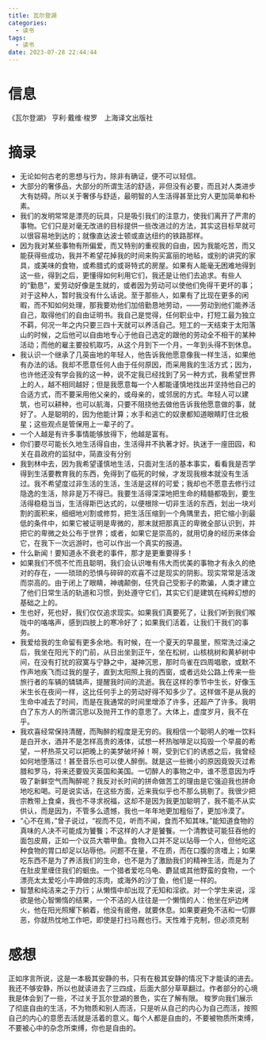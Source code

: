```yaml
---
title: 瓦尔登湖
categories:
  - 读书
tags:
  - 读书
date: 2023-07-28 22:44:44
---
```


# 信息

《瓦尔登湖》 亨利·戴维·梭罗　上海译文出版社

# 摘录

- 无论如何古老的思想与行为，除非有确证，便不可以轻信。
- 大部分的奢侈品，大部分的所谓生活的舒适，非但没有必要，而且对人类进步大有妨碍。所以关于奢侈与舒适，最明智的人生活得甚至比穷人更加简单和朴素。
- 我们的发明常常是漂亮的玩具，只是吸引我们的注意力，使我们离开了严肃的事物。它们只是对毫无改进的目标提供一些改进过的方法，其实这目标早就可以很容易地到达的；就像直达波士顿或直达纽约的铁路那样。
- 因为我对某些事物有所偏爱，而又特别的重视我的自由，因为我能吃苦，而又能获得些成功，我并不希望花掉我的时间来购买富丽的地毡，或别的讲究的家具，或美味的食物，或希腊式的或哥特式的房屋。如果有人能毫无困难地得到这一些，得到之后，更懂得如何利用它们，我还是让他们去追求。有些人的“勤恳”，爱劳动好像是生就的，或者因为劳动可以使他们免得干更坏的事；对于这种人，暂时我没有什么话说。至于那些人，如果有了比现在更多的闲暇，而不知如何处理，那我要劝他们加倍勤恳地劳动，——劳动到他们能养活自己，取得他们的自由证明书。我自己是觉得，任何职业中，打短工最为独立不羁，何况一年之内只要三四十天就可以养活自己。短工的一天结束于太阳落山的时候，之后他可以自由地专心于他自己选定的跟他的劳动全不相干的某种活动；而他的雇主要投机取巧，从这个月到下一个月，一年到头得不到休息。
- 我认识一个继承了几英亩地的年轻人，他告诉我他愿意像我一样生活，如果他有办法的话。我却不愿意任何人由于任何原因，而采用我的生活方式；因为，也许他还没有学会我的这一种，说不定我已经找到了另一种方式，我希望世界上的人，越不相同越好；但是我愿意每一个人都能谨慎地找出并坚持他自己的合适方式，而不要采用他父亲的，或母亲的，或邻居的方式。年轻人可以建筑，也可以耕种，也可以航海，只要不阻挠他去做他告诉我他愿意做的事，就好了。人是聪明的，因为他能计算；水手和逃亡的奴隶都知道眼睛盯住北极星；这些观点是管保用上一辈子的了。
- 一个人越是有许多事情能够放得下，他越是富有。
- 你们要尽可能长久地生活得自由，生活得并不执著才好。执迷于一座田园，和关在县政府的监狱中，简直没有分别
- 我到林中去，因为我希望谨慎地生活，只面对生活的基本事实，看看我是否学得到生活要教育我的东西，免得到了临死的时候，才发现我根本就没有生活过。我不希望度过非生活的生活，生活是这样的可爱；我却也不愿意去修行过隐逸的生活，除非是万不得已。我要生活得深深地把生命的精髓都吸到，要生活得稳稳当当，生活得斯巴达式的，以便根除一切非生活的东西，划出一块刈割的面积来，细细地刈割或修剪，把生活压缩到一个角隅里去，把它缩小到最低的条件中，如果它被证明是卑微的，那末就把那真正的卑微全部认识到，并把它的卑微之处公布于世界；或者，如果它是崇高的，就用切身的经历来体会它，在我下一次远游时，也可以作出一个真实的报道。
- 什么新闻！要知道永不衰老的事件，那才是更重要得多！
- 如果我们不慌不忙而且聪明，我们会认识唯有伟大而优美的事物才有永久的绝对的存在，——琐琐的恐惧与碎碎的欢喜不过是现实的阴影。现实常常是活泼而崇高的。由于闭上了眼睛，神魂颠倒，任凭自己受影子的欺骗，人类才建立了他们日常生活的轨道和习惯，到处遵守它们，其实它们是建筑在纯粹幻想的基础之上的。
- 生也好，死也好，我们仅仅追求现实。如果我们真要死了，让我们听到我们喉咙中的咯咯声，感到四肢上的寒冷好了；如果我们活着，让我们干我们的事务。
- 我爱给我的生命留有更多余地。有时候，在一个夏天的早晨里，照常洗过澡之后，我坐在阳光下的门前，从日出坐到正午，坐在松树，山核桃树和黄栌树中间，在没有打扰的寂寞与宁静之中，凝神沉思，那时鸟雀在四周唱歌，或默不作声地疾飞而过我的屋子，直到太阳照上我的西窗，或者远处公路上传来一些旅行者的车辆的辚辚声，提醒我时间的流逝。我在这样的季节中生长，好像玉米生长在夜间一样，这比任何手上的劳动好得不知多少了。这样做不是从我的生命中减去了时间，而是在我通常的时间里增添了许多，还超产了许多。我明白了东方人的所谓沉思以及抛开工作的意思了。大体上，虚度岁月，我不在乎。
- 我欢喜经常保持清醒，而陶醉的程度是无穷的。我相信一个聪明人的唯一饮料是白开水，酒并不是怎样高贵的液体，试想一杯热咖啡足以捣毁一个早晨的希望，一杯热茶又可以把晚上的美梦破坏掉！啊，受到它们的诱惑之后，我曾经如何地堕落过！甚至音乐也可以使人醉倒。就是这一些微小的原因竟毁灭过希腊和罗马，将来还要毁灭英国和美国。一切醉人的事物之中，谁不愿意因为呼吸了新鲜空气而陶醉呢？我反对长时间的拼命做苦工的理由是它强迫我也拼命地吃和喝。可是说实话，在这些方面，近来我似乎也不那么挑剔了。我很少把宗教带上食桌，我也不寻求祝福，这却不是因为我更加聪明了，我不能不从实供认，而是因为，不管多么遗憾，我也一年年地更加粗俗了，更加冷漠了。
- “心不在焉，”曾子说过，“视而不见，听而不闻，食而不知其味。”能知道食物的真味的人决不可能成为饕餮；不这样的人才是饕餮。一个清教徒可能狂吞他的面包皮屑，正如一个议员大嚼甲鱼。食物入口并不足以玷辱一个人，但他吃这种食物的胃口却足以玷辱他。问题不在量，不在质，而在口腹的贪嗜上；如果吃东西不是为了养活我们的生命，也不是为了激励我们的精神生活，而是为了在肚皮里缠住我们的蛔虫。一个猎者爱吃乌龟、麝鼠或其他野蛮的食物，一个漂亮太太爱吃小牛蹄做的冻肉，或海外的沙丁鱼，他们是一样的。
- 智慧和纯洁来之于力行；从懒惰中却出现了无知和淫欲。对一个学生来说，淫欲是他心智懒惰的结果，一个不洁的人往往是一个懒惰的人：他坐在炉边烤火，他在阳光照耀下躺着，他没有疲倦，就要休息。如果要避免不洁和一切罪恶，你就热忱地工作吧，即使是打扫马厩也行。天性难于克制，但必须克制

# 感想

正如序言所说，这是一本极其安静的书，只有在极其安静的情况下才能读的进去。我还不够安静，所以也就读进去了三四成，后面大部分草草翻过。作者部分的心境我是体会到了一些，不过关于瓦尔登湖的景色，实在了解有限。
梭罗向我们展示了彻底自由的生活，不为物质和别人而活，只是听从自己的内心为自己而活，按照自己的内心的意愿去活就是活着的意义。每个人都是自由的，不要被物质所束缚，不要被心中的杂念所束缚，你也是自由的。
